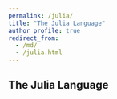 ```yaml
---
permalink: /julia/
title: "The Julia Language"
author_profile: true    
redirect_from: 
  - /md/
  - /julia.html
---
```


## The Julia Language
